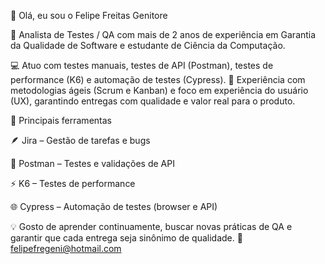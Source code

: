 👋 Olá, eu sou o Felipe Freitas Genitore

🎯 Analista de Testes / QA com mais de 2 anos de experiência em Garantia da Qualidade de Software e estudante de Ciência da Computação.

💻 Atuo com testes manuais, testes de API (Postman), testes de performance (K6) e automação de testes (Cypress).
🚀 Experiência com metodologias ágeis (Scrum e Kanban) e foco em experiência do usuário (UX), garantindo entregas com qualidade e valor real para o produto.

🧰 Principais ferramentas

🪶 Jira – Gestão de tarefas e bugs

🔗 Postman – Testes e validações de API

⚡ K6 – Testes de performance

🌐 Cypress – Automação de testes (browser e API)

💡 Gosto de aprender continuamente, buscar novas práticas de QA e garantir que cada entrega seja sinônimo de qualidade.
📩 felipefregeni@hotmail.com
